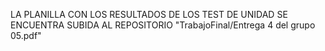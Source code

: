 LA PLANILLA CON LOS RESULTADOS DE LOS TEST DE UNIDAD SE ENCUENTRA SUBIDA AL REPOSITORIO "TrabajoFinal/Entrega 4 del grupo 05.pdf"
